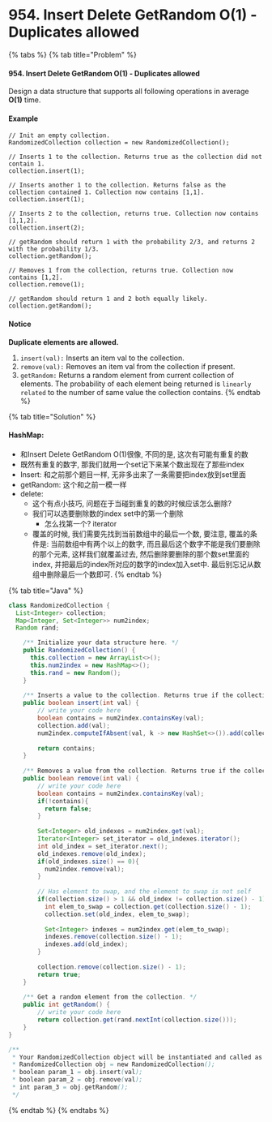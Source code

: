 # 954. Insert Delete GetRandom O\(1\) - Duplicates allowed

{% tabs %}
{% tab title="Problem" %}
#### 954. Insert Delete GetRandom O\(1\) - Duplicates allowed

Design a data structure that supports all following operations in average **O\(1\)** time.

#### Example

```text
// Init an empty collection.
RandomizedCollection collection = new RandomizedCollection();

// Inserts 1 to the collection. Returns true as the collection did not contain 1.
collection.insert(1);

// Inserts another 1 to the collection. Returns false as the collection contained 1. Collection now contains [1,1].
collection.insert(1);

// Inserts 2 to the collection, returns true. Collection now contains [1,1,2].
collection.insert(2);

// getRandom should return 1 with the probability 2/3, and returns 2 with the probability 1/3.
collection.getRandom();

// Removes 1 from the collection, returns true. Collection now contains [1,2].
collection.remove(1);

// getRandom should return 1 and 2 both equally likely.
collection.getRandom();
```

#### Notice

**Duplicate elements are allowed.**

1. `insert(val):` Inserts an item val to the collection.
2. `remove(val):` Removes an item val from the collection if present.
3. `getRandom:` Returns a random element from current collection of elements. The probability of each element being returned is `linearly related` to the number of same value the collection contains.
{% endtab %}

{% tab title="Solution" %}
#### HashMap:

* 和Insert Delete GetRandom O\(1\)很像, 不同的是, 这次有可能有重复的数
* 既然有重复的数字, 那我们就用一个set记下来某个数出现在了那些index
* Insert: 和之前那个题目一样, 无非多出来了一条需要把index放到set里面
* getRandom: 这个和之前一模一样
* delete:
  * 这个有点小技巧, 问题在于当碰到重复的数的时候应该怎么删除?
  * 我们可以选要删除数的index set中的第一个删除
    * 怎么找第一个? iterator
  * 覆盖的时候, 我们需要先找到当前数组中的最后一个数, 要注意, 覆盖的条件是: 当前数组中有两个以上的数字, 而且最后这个数字不能是我们要删除的那个元素, 这样我们就覆盖过去, 然后删除要删除的那个数set里面的index, 并把最后的index所对应的数字的index加入set中. 最后别忘记从数组中删除最后一个数即可.
{% endtab %}

{% tab title="Java" %}
```java
class RandomizedCollection {
  List<Integer> collection;
  Map<Integer, Set<Integer>> num2index;
  Random rand;

    /** Initialize your data structure here. */
    public RandomizedCollection() {
      this.collection = new ArrayList<>();
      this.num2index = new HashMap<>();
      this.rand = new Random();
    }
    
    /** Inserts a value to the collection. Returns true if the collection did not already contain the specified element. */
    public boolean insert(int val) {
        // write your code here
        boolean contains = num2index.containsKey(val);
        collection.add(val);
        num2index.computeIfAbsent(val, k -> new HashSet<>()).add(collection.size() - 1);
        
        return contains;
    }
    
    /** Removes a value from the collection. Returns true if the collection contained the specified element. */
    public boolean remove(int val) {
        // write your code here
        boolean contains = num2index.containsKey(val);
        if(!contains){
          return false;
        }
        
        Set<Integer> old_indexes = num2index.get(val);
        Iterator<Integer> set_iterator = old_indexes.iterator();
        int old_index = set_iterator.next();
        old_indexes.remove(old_index);
        if(old_indexes.size() == 0){
          num2index.remove(val);
        } 
        
        // Has element to swap, and the element to swap is not self
        if(collection.size() > 1 && old_index != collection.size() - 1){
          int elem_to_swap = collection.get(collection.size() - 1);
          collection.set(old_index, elem_to_swap);
          
          Set<Integer> indexes = num2index.get(elem_to_swap);
          indexes.remove(collection.size() - 1);
          indexes.add(old_index);
        }
        
        collection.remove(collection.size() - 1);
        return true;
    }
    
    /** Get a random element from the collection. */
    public int getRandom() {
        // write your code here
        return collection.get(rand.nextInt(collection.size()));
    }
}

/**
 * Your RandomizedCollection object will be instantiated and called as such:
 * RandomizedCollection obj = new RandomizedCollection();
 * boolean param_1 = obj.insert(val);
 * boolean param_2 = obj.remove(val);
 * int param_3 = obj.getRandom();
 */
```
{% endtab %}
{% endtabs %}


